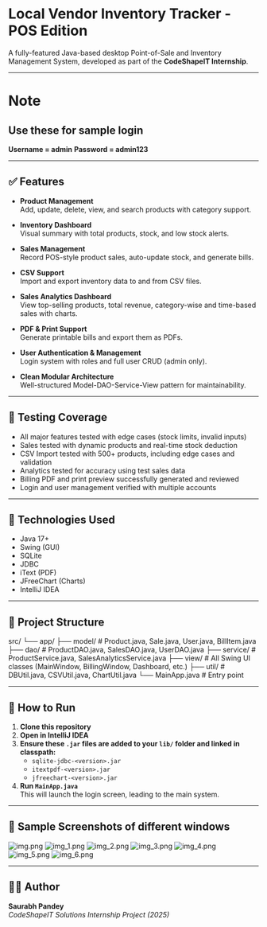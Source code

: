 # Local Vendor Inventory Tracker - POS Edition

A fully-featured Java-based desktop Point-of-Sale and Inventory Management System, developed as part of the **CodeShapeIT Internship**.

----
# Note
## Use these for sample login
**Username = admin**
**Password = admin123**

------

## ✅ Features

- **Product Management**  
  Add, update, delete, view, and search products with category support.

- **Inventory Dashboard**  
  Visual summary with total products, stock, and low stock alerts.

- **Sales Management**  
  Record POS-style product sales, auto-update stock, and generate bills.

- **CSV Support**  
  Import and export inventory data to and from CSV files.

- **Sales Analytics Dashboard**  
  View top-selling products, total revenue, category-wise and time-based sales with charts.

- **PDF & Print Support**  
  Generate printable bills and export them as PDFs.

- **User Authentication & Management**  
  Login system with roles and full user CRUD (admin only).

- **Clean Modular Architecture**  
  Well-structured Model-DAO-Service-View pattern for maintainability.

---

## 🧪 Testing Coverage

- All major features tested with edge cases (stock limits, invalid inputs)
- Sales tested with dynamic products and real-time stock deduction
- CSV Import tested with 500+ products, including edge cases and validation
- Analytics tested for accuracy using test sales data
- Billing PDF and print preview successfully generated and reviewed
- Login and user management verified with multiple accounts

---

## 🧱 Technologies Used

- Java 17+
- Swing (GUI)
- SQLite
- JDBC
- iText (PDF)
- JFreeChart (Charts)
- IntelliJ IDEA

---

## 📂 Project Structure

src/
└── app/
├── model/ # Product.java, Sale.java, User.java, BillItem.java
├── dao/ # ProductDAO.java, SalesDAO.java, UserDAO.java
├── service/ # ProductService.java, SalesAnalyticsService.java
├── view/ # All Swing UI classes (MainWindow, BillingWindow, Dashboard, etc.)
├── util/ # DBUtil.java, CSVUtil.java, ChartUtil.java
└── MainApp.java # Entry point


---

## 🚀 How to Run

1. **Clone this repository**
2. **Open in IntelliJ IDEA**
3. **Ensure these `.jar` files are added to your `lib/` folder and linked in classpath:**
    - `sqlite-jdbc-<version>.jar`
    - `itextpdf-<version>.jar`
    - `jfreechart-<version>.jar`
4. **Run `MainApp.java`**  
   This will launch the login screen, leading to the main system.

---

## 📸 Sample Screenshots of different windows

![img.png](img.png)
![img_1.png](img_1.png)
![img_2.png](img_2.png)
![img_3.png](img_3.png)
![img_4.png](img_4.png)
![img_5.png](img_5.png)
![img_6.png](img_6.png)



---

## 👨‍💻 Author


**Saurabh Pandey**  
*CodeShapeIT Solutions Internship Project (2025)*

